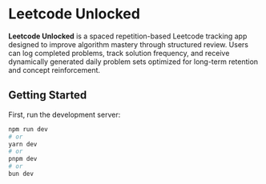 # Leetcode Unlocked

**Leetcode Unlocked** is a spaced repetition-based Leetcode tracking app designed to improve algorithm mastery through structured review. Users can log completed problems, track solution frequency, and receive dynamically generated daily problem sets optimized for long-term retention and concept reinforcement.

## Getting Started

First, run the development server:

```bash
npm run dev
# or
yarn dev
# or
pnpm dev
# or
bun dev
```
